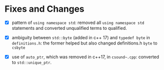 # Fixes and Changes


- [x] pattern of `using namespace std`: removed all `using namespace std` statements and converted unqualified terms to qualified.

- [x] ambiguity between `std::byte` (added in c++ 17) and `typedef byte` in `definitions.h`: the former helped but also changed definitions.h `byte` to `csbyte`


- [x] use of `auto_ptr`, which was removed in c++17, in `csound~.cpp`: converted to `std::unique_ptr`.

